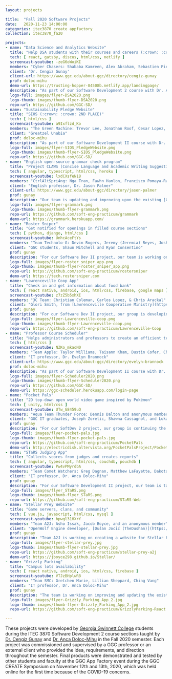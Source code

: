 ```yaml
---
layout: projects

title:  "Fall 2020 Software Projects"
date:   2020-11-23 14:00:00
categories: itec3870 create appfactory
collection: itec3870_fa20

projects:
- name: "Data Science and Analytics Website"
  title: "Help DSA students with their courses and careers (:crown: :crown: :crown: 1ST PLACE)"
  tech: [ react, gatsby, discus, html/css, netlify ]
  screencast-youtube: -zeG6oWoiKI
  members: "Cyber Chasers: Shababa Kamreen, Alex Abraham, Sebastien Pierre-Louis, Agapitus Iboro" 
  client: 'Dr. Cengiz Gunay'
  client-url: https://www.ggc.edu/about-ggc/directory/cengiz-gunay
  prof: doloc-mihu
  demo-url: https://trusting-hopper-84508b.netlify.app/landingpage/
  description: "As part of our Software Development 2 course with Dr. Anca Doloc Mihu, we're required to create a website with for the Data Science and Analytics (DSA) program students. The website will consist of a login page, user profiles, information about DSA majors, and some kind of discussion board. This website will be accessible by users, Admin, DSA committee, and students. There will be a hierarchy of user authenticity. That is the features accessible by a systems admin will not be available to a DSA committee member or students in the DSA program."
  logo-full: images/flyer-DSA2020.png
  logo-thumb: images/thumb-flyer-DSA2020.png
  repo-url: https://github.com/GGC-SD/
- name: "Sustainability Pledge Website"
  title: "SIOS (:crown: :crown: 2ND PLACE)"
  tech: [ html/css ]
  screencast-youtube: a9Ixflzd_Ko
  members: "The Green Machine: Trevor Lee, Jonathan Roof, Cesar Lopez, Angel Mercado" 
  client: "Greatzel Unabia"
  prof: doloc-mihu
  description: "As part of our Software Development II course with Dr. Anca Doloc-Mihu, we have been working on the GGC Sustainability Pledge website. The website provides a central hub for the Student Innovation Organization for Sustainability which allows GGC members to take a survey to commit to various sustainability practices, gain information on the organization's projects and events, and send contact information to get involved."
  logo-full: images/flyer-SIOS_PledgeWebsite.png
  logo-thumb: images/thumb-flyer-SIOS_PledgeWebsite.png
  repo-url: https://github.com/GGC-SD/
- name: "English open-source grammar check program"
  title: "Project CLAWS (Concise Language and Academic Writing Suggestions) (:crown: 3RD PLACE)"
  tech: [ angular, typescript, html/css, heroku ]
  screencast-youtube: lxdCXsfeN18
  members: "CtrlAltSpri4ng: Nga Tran, Fawhn Hanlon, Francisco Pomaya-Ramos, Josue Mayorga" 
  client: "English professor, Dr. Jason Palmer"
  client-url: https://www.ggc.edu/about-ggc/directory/jason-palmer
  prof: gunay
  description: "Our team is updating and improving upon the existing [Grammark program](https://grammark.org/). The goal for this program is to help GGC students enrolled in ENG 1101 and 1102 develop persuasive, academic writing skills by flagging potential false positive grammar checks and offering corrective feedback. Ultimately, the user should be able to either take or leave the program’s feedback and/ or corrections based upon their knowledge of grammatical rules in the English language and the rules of academic writing."
  logo-full: images/flyer-grammark.png
  logo-thumb: images/thumb-flyer-grammark.png
  repo-url: https://github.com/soft-eng-practicum/grammark
  demo-url: https://grammark.herokuapp.com/
- name: "Roster Sniper"
  title: "Get notified for openings in filled course sections"
  tech: [ python, django, html/css ]
  screencast-youtube: UnhcAceFtYs
  members: "Team Technolo-G: Devin Rogers, Jeremy (Jeremia) Reyes, Joshua (Mart) Miller, Safiyullah (Safi) Khan" 
  client: "GGC students, Shaun Mitchell and Ryan Consentino"
  prof: gunay
  description: "For our Software Dev II project, our team is working on the Roster Sniper website. The purpose of this site is to assist students in finding and getting a spot in classes that they want and that best suit their needs, and the end goal is to help remove some of the stress that students have when picking courses. Traditionally, students would have to constantly check back on the course registration website if a class they want or need has any open spots. However, with Roster Sniper, students can now simply select classes that to “watch,” and they will be notified as soon as a spot opens up in that section."
  logo-full: images/flyer-roster_sniper_app.png
  logo-thumb: images/thumb-flyer-roster_sniper_app.png
  repo-url: https://github.com/soft-eng-practicum/rostersniper
  demo-url: https://tech.rostersniper.com
- name: "Lawrenceville Coop App"
  title: "Check in and get information about food bank"
  tech: [ react native, android, ios, html/css, firebase, google maps ]
  screencast-youtube: z7zZ5b5xhXI
  members: "3C Team: Christian Coleman, Carlos Lopez, & Chris Arackal" 
  client: "Glori Smith, from [Lawrenceville Cooperative Ministry](https://lawrencevilleco-op.org/)"
  prof: gunay
  description: "For our Software Dev II project, our group is developing a mobile application for the Lawrenceville Cooperative Ministry. They are a community food bank ministry that provides food for people and families in need. The application’s main purpose is to provide a way for the Coop’s customers to “Check-in” before they come to pick up their free food. It will allow the user to provide enough information to the Coop, like name, phone number, and food preferences. This will allow the Coop to get the care package ready before the customer gets on site. It will also provide information about the Coop values and mission, as well as information regarding volunteering. Additionally, the app will provide information to allow people to contact the Coop and get directions to get to the facility."
  logo-full: images/flyer-Lawrenceville-coop.png
  logo-thumb: images/thumb-flyer-Lawrenceville-coop.png
  repo-url: https://github.com/soft-eng-practicum/Lawrenceville-Coop
- name: "Professor Course Scheduler"
  title: "Helps administrators and professors to create an efficient teaching schedule"
  tech: [ html/css ]
  screencast-youtube: NZKo_mkaoN0
  members: "Team Apple: Taylor Williams, Taisann Kham, Dustin Cofer, Christopher Jones" 
  client: "IT professor, Dr. Evelyn Brannock"
  client-url: https://www.ggc.edu/about-ggc/directory/evelyn-brannock
  prof: doloc-mihu
  description: "As part of our Software Development II course with Dr. Anca Doloc Mihu, we have been working on a Professor Course Scheduler. In the scheduler, professors can set preferences on classes that are setup by administrators. The website application attempts to provide an intuitive interface for professors to resolve course conflicts, set preferences on courses, and set available hours. For administrators, the interface should allow them to easily see conflicted courses, courses with no teaching professor, and download/upload this data into an excel spreadsheet for easy conversion."
  logo-full: images/flyer-Scheduler2020.png
  logo-thumb: images/thumb-flyer-Scheduler2020.png
  repo-url: https://github.com/GGC-SD/
  demo-url: https://ggc-scheduler.herokuapp.com/login-page
- name: "Pocket Pals"
  title: "2D top-down open world video game inspired by Pokémon"
  tech: [ unity, html/css ]
  screencast-youtube: UTw_G8459uQ
  members: "Aqua Team Thunder Force: Dennis Dalton and anonymous members" 
  client: "GGC IT graduates, Joseph Zoretic, Shawna Cassagnol, and Lukas Walsh"
  prof: gunay
  description: "For our SoftDev 2 project, our group is continuing the development for the Unity application Pocket Pals. Pocket Pals is a 2D top-down open world video Game (similar to Pokémon). The user will be able to walk around and explore the world, battle and catch Pocket Pals, interact with characters in the world and battle other Pocket Pal Trainers, collect and use items, and more."
  logo-full: images/flyer-pocket-pals.jpg
  logo-thumb: images/thumb-flyer-pocket-pals.jpg
  repo-url: https://github.com/soft-eng-practicum/PocketPals
  demo-url: http://electricdisk.altervista.org/PocketPalsProject/PocketPals.html
- name: "STaRS Judging App"
  title: "Collects scores from judges and creates reports"
  tech: [ angular, typescript, html/css, couchdb, pouchdb ]
  screencast-youtube: Pw4vPMyrdbA
  members: "Team Comet Watchers: Greg Dagnan, Matthew LaFayette, Dakota Norris, Gabriella Pujada" 
  client: "IT professor, Dr. Anca Doloc-Mihu"
  prof: gunay
  description: "For our Software Development II project, our team is taking over the existing STaRS Judging App utilized during the STaRS event showcasing student research in the STEM fields. The goals for this latest release are to provide both administrative and user functionality to the web application and to improve real-time updates between judge submissions. Judges should be able to log in to the web app, be able to view their assigned projects for evaluation, and submit their reviews. With each submission, the data should be uploaded for later review and manipulation by the administrator. The administrator should be able to log in with distinct authorization to view all judges’ evaluations and pull the results for presentation at the conclusion of the STaRS event."
  logo-full: images/flyer_STaRS.png
  logo-thumb: images/thumb-flyer_STaRS.png
  repo-url: https://github.com/soft-eng-practicum/STaRS-Web
- name: "Stellar Prey Website"
  title: "Game servers, clans, and community"
  tech: [ vue.js, javascript, html/css, mysql ]
  screencast-youtube: bpwgl31HXrY
  members: "Team A2J: Asho Issak, Jacob Boyce, and an anonymous member" 
  client: "OpenWolf Engine developer, [Dušan Jocić (TheDushan)](https://github.com/TheDushan)"
  prof: gunay
  description: "Team A2J is working on creating a website for Stellar Prey, an in-development game that needs a site in order to be functional. This includes the ability for players to create an account and log in to the game as well as establishing a meeting place online for people to create and join communities, servers, and clans. The site will also display statistics of players and communities alike, keeping everyone up-to-date on who is doing the best and spending the most time in-game. This site can help people join the game and connect to other players, acting as a community-driven setting for cooperation among users."
  logo-full: images/flyer-stellar-prey.jpg
  logo-thumb: images/thumb-flyer-stellar-prey.jpg
  repo-url: https://github.com/soft-eng-practicum/stellar-prey-a2j
  demo-url: https://jboyce298.github.io/Stellar/
- name: "Grizzly Parking"
  title: "Campus lots availability"
  tech: [ react native, android, ios, html/css, firebase ]
  screencast-youtube: VTJzBHplwR8
  members: "Team SMC: Gretchen Marie, Lillian Sheppard, Ching Vang" 
  client: "IT professor, Dr. Anca Doloc-Mihu"
  prof: gunay
  description: "The team is working on improving and updating the existing Grizzly Parking App. Grizzly Parking app is to help GGC students to find available parking space during busy and non-busy school hours and to improve the flow of traffic. The new features will give the User the ability to upload profile pictures, track parking history, view availability status based on colors, navigate in real time, and advanced security password."
  logo-full: images/flyer-Grizzly_Parking_App_2.jpg
  logo-thumb: images/thumb-flyer-Grizzly_Parking_App_2.jpg
  repo-url: https://github.com/soft-eng-practicum/GrizzlyParking-React

---
```


These projects were developed by [Georgia Gwinnett College][ggc]
students during the ITEC 3870 Software Development 2 course sections
taught by [Dr. Cengiz Gunay][gunay-ggc]
and [Dr. Anca Doloc-Mihu][doloc-ggc] in the Fall 2020 semester. Each
project was commissioned and supervised by a GGC professor or an
external client who provided the idea, requirements, and direction
throughout the semester. Final products were demonstrated and tested
by other students and faculty at the GGC App Factory event during the
GGC CREATE Symposium on November 12th and 13th, 2020, which was held
online for the first time because of the COVID-19 concerns.
	
[ggc]:		http://www.ggc.edu
[gunay-ggc]: 	http://www.ggc.edu/about-ggc/directory/cengiz-gunay
[doloc-ggc]: 	http://www.ggc.edu/about-ggc/directory/anca-doloc-mihu

